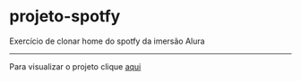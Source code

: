 # projeto-spotfy
 Exercício de clonar home do spotfy da imersão Alura
 <hr>
 
 Para visualizar o projeto clique [aqui](https://ntmaria.github.io/projeto-spotfy/index.html#)
